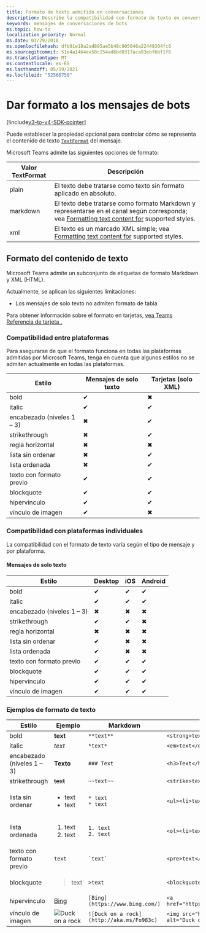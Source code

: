 ```yaml
---
title: Formato de texto admitido en conversaciones
description: Describe la compatibilidad con formato de texto en conversaciones de bots
keywords: mensajes de conversaciones de bots
ms.topic: how-to
localization_priority: Normal
ms.date: 03/29/2018
ms.openlocfilehash: dfb91e18a2ad895ae5b48c905046a22449304fc6
ms.sourcegitcommit: 51e4a1464ea58c254ad6bd0317aca03ebf6bf1f6
ms.translationtype: MT
ms.contentlocale: es-ES
ms.lasthandoff: 05/19/2021
ms.locfileid: "52566750"
---
```

# <a name="formatting-bot-messages"></a>Dar formato a los mensajes de bots

[!include[v3-to-v4-SDK-pointer](~/includes/v3-to-v4-pointer-bots.md)]

Puede establecer la propiedad opcional para controlar cómo se representa el contenido de texto [`TextFormat`](/bot-framework/dotnet/bot-builder-dotnet-create-messages#customizing-a-message) del mensaje.

Microsoft Teams admite las siguientes opciones de formato:

| Valor TextFormat | Descripción |
| --- | --- |
| plain | El texto debe tratarse como texto sin formato aplicado en absoluto. |
| markdown | El texto debe tratarse como formato Markdown y representarse en el canal según corresponda; vea [Formatting text content for](#formatting-text-content) supported styles. |
| xml | El texto es un marcado XML simple; vea [Formatting text content for](#formatting-text-content) supported styles. |

## <a name="formatting-text-content"></a>Formato del contenido de texto

Microsoft Teams admite un subconjunto de etiquetas de formato Markdown y XML (HTML).

Actualmente, se aplican las siguientes limitaciones:

* Los mensajes de solo texto no admiten formato de tabla

Para obtener información sobre el formato en tarjetas, [vea Teams Referencia de tarjeta .](~/task-modules-and-cards/cards/cards-reference.md)

### <a name="cross-platform-support"></a>Compatibilidad entre plataformas

Para asegurarse de que el formato funciona en todas las plataformas admitidas por Microsoft Teams, tenga en cuenta que algunos estilos no se admiten actualmente en todas las plataformas.

| Estilo                     | Mensajes de solo texto | Tarjetas (solo XML) |
|---------------------------|--------------------|------------------|
| bold                      | ✔                  | ✖                |
| italic                    | ✔                  | ✔                |
| encabezado (niveles 1 &ndash; 3) | ✖                  | ✔                |
| strikethrough             | ✖                  | ✔                |
| regla horizontal           | ✖                  | ✖                |
| lista sin ordenar            | ✖                  | ✔                |
| lista ordenada              | ✖                  | ✔                |
| texto con formato previo         | ✔                  | ✔                |
| blockquote                | ✔                  | ✔                |
| hipervínculo                 | ✔                  | ✔                |
| vínculo de imagen                | ✔                  | ✖                |

### <a name="support-by-individual-platform"></a>Compatibilidad con plataformas individuales

La compatibilidad con el formato de texto varía según el tipo de mensaje y por plataforma.

#### <a name="text-only-messages"></a>Mensajes de solo texto

| Estilo                     | Desktop | iOS | Android |
|---------------------------|---------|-----|---------|
| bold                      | ✔       | ✔   | ✔       |
| italic                    | ✔       | ✔   | ✔       |
| encabezado (niveles 1 &ndash; 3) | ✖       | ✖   | ✖       |
| strikethrough             | ✔       | ✔   | ✖       |
| regla horizontal           | ✖       | ✖   | ✖       |
| lista sin ordenar            | ✔       | ✖   | ✖       |
| lista ordenada              | ✔       | ✖   | ✖       |
| texto con formato previo         | ✔       | ✔   | ✔       |
| blockquote                | ✔       | ✔   | ✔       |
| hipervínculo                 | ✔       | ✔   | ✔       |
| vínculo de imagen                | ✔       | ✔   | ✔       |

### <a name="examples-of-text-formatting"></a>Ejemplos de formato de texto

| Estilo | Ejemplo | Markdown | XML (HTML) |
| --- | --- | --- | --- |
| bold | **text** | `**text**` | `<strong>text</strong>` |
| italic | *text* | `*text*` | `<em>text</em>` |
| encabezado (niveles 1 &ndash; 3) | **Texto** | `### Text` | `<h3>Text</h3>` |
| strikethrough | ~~text~~ | `~~text~~` | `<strike>text</strike>` |
| lista sin ordenar | <ul><li>text</li><li>text</li></ul> | `* text`<br>`* text` | `<ul><li>text</li><li>text</li></ul>` |
| lista ordenada | <ol><li>text</li><li>text</li></ol> | `1. text`<br>`2. text` | `<ol><li>text</li><li>text</li></ol>` |
| texto con formato previo | `text` | `` `text` `` | `<pre>text</pre>` |
| blockquote | <blockquote>text</blockquote> | `>text` | `<blockquote>text</blockquote>` |
| hipervínculo | [Bing](https://www.bing.com/) | `[Bing](https://www.bing.com/)` | `<a href="https://www.bing.com/">Bing</a>` |
| vínculo de imagen | <img src="https://aka.ms/Fo983c" alt="Duck on a rock"></img> | `![Duck on a rock](http://aka.ms/Fo983c)` | `<img src="https://aka.ms/Fo983c" alt="Duck on a rock"></img>` |
